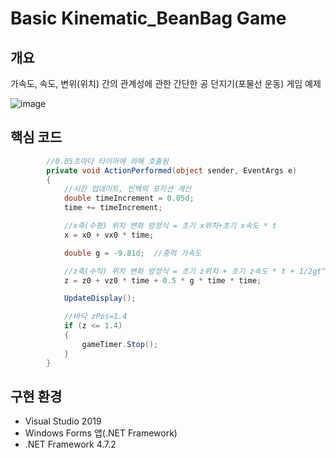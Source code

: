 # Basic Kinematic_BeanBag Game

## 개요
가속도, 속도, 변위(위치) 간의 관계성에 관한 간단한 공 던지기(포물선 운동) 게임 예제

![image](https://user-images.githubusercontent.com/70702088/122098922-66a72b00-ce4c-11eb-816e-e92c74952d5b.png)

## 핵심 코드
```C#
        //0.05초마다 타이머에 의해 호출됨
        private void ActionPerformed(object sender, EventArgs e)
        {
            //시간 업데이트, 빈백의 포지션 계산
            double timeIncrement = 0.05d;
            time += timeIncrement;

            //x축(수평) 위치 변화 방정식 = 초기 x위치+초기 x속도 * t
            x = x0 + vx0 * time;

            double g = -9.81d;  //중력 가속도

            //z축(수직) 위치 변화 방정식 = 초기 z위치 + 초기 z속도 * t + 1/2gt^2
            z = z0 + vz0 * time + 0.5 * g * time * time;

            UpdateDisplay();

            //바닥 zPos=1.4
            if (z <= 1.4)
            {
                gameTimer.Stop();
            }
        }
```


## 구현 환경
- Visual Studio 2019
- Windows Forms 앱(.NET Framework)
- .NET Framework 4.7.2
